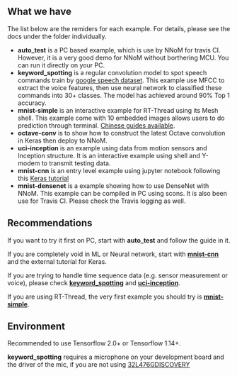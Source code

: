 
## What we have

The list below are the remiders for each example. 
For details, please see the docs under the folder individually. 

- **auto_test** is a PC based example, which is use by NNoM for travis CI. However, it is a very good demo for NNoM without borthering MCU. 
You can run it directly on your PC. 
- **keyword_spotting** is a regular convolution model to spot speech commands train by [google speech dataset](https://ai.googleblog.com/2017/08/launching-speech-commands-dataset.html). 
This example use MFCC to extract the voice features, then use neural network to classified these commands into 30+ classes. 
The model has achieved around 90% Top 1 accuracy. 
- **mnist-simple** is an interactive example for RT-Thread using its Mesh shell. 
This example come with 10 embedded images allows users to do prediction through terminal. [Chinese guides available](../docs/example_mnist_simple_cn.md).
- **octave-conv** is to show how to construct the latest Octave convolution in Keras then deploy to NNoM. 
- **uci-inception** is an example using data from motion sensors and Inception structure. 
It is an interactive example using shell and Y-modem to transmit testing data. 
- **mnist-cnn** is an entry level example using jupyter notebook following this [Keras tutorial](https://adventuresinmachinelearning.com/keras-tutorial-cnn-11-lines/) 
- **mnist-densenet** is a example showing how to use DenseNet with NNoM. 
This example can be compiled in PC using scons. It is also been use for Travis CI. Please check the Travis logging as well. 

## Recommendations 

If you want to try it first on PC, start with **auto_test** and follow the guide in it. 

If you are completely void in ML or Neural network, start with **[mnist-cnn](mnist-cnn)** and the external tutorial for Keras. 

If you are trying to handle time sequence data (e.g. sensor measurement or voice), please check **[keyword_spotting](keyword_spotting)** and **[uci-inception](uci-inception)**.

If you are using RT-Thread, the very first example you should try is **[mnist-simple](mnist-simple)**.


## Environment 

Recommended to use Tensorflow 2.0+ or Tensorflow 1.14+. 

**keyword_spotting** requires a microphone on your development board and the driver of the mic, if you are not using [32L476GDISCOVERY](https://www.st.com/en/evaluation-tools/32l476gdiscovery.html)




